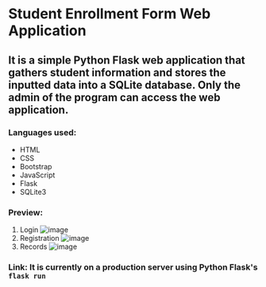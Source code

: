 # Student Enrollment Form Web Application
## It is a simple Python Flask web application that gathers student information and stores the inputted data into a SQLite database. Only the admin of the program can access the web application.
### Languages used:
- HTML 
- CSS
- Bootstrap
- JavaScript
- Flask
- SQLite3
### Preview:
1. Login
![image](https://user-images.githubusercontent.com/88656474/230842388-06c19c71-49f5-4848-9ee1-d37475df27af.png)
2. Registration
![image](https://user-images.githubusercontent.com/88656474/230842465-657a3223-a5e1-4abe-a3d7-2f64574fa2ee.png)
3. Records
![image](https://user-images.githubusercontent.com/88656474/230842529-c8ef51f9-cbcc-42a7-a021-6c814233ec4e.png)

### Link: It is currently on a production server using Python Flask's ``` flask run ```
